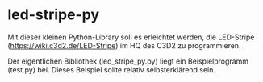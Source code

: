 # led-stripe-py
Mit dieser kleinen Python-Library soll es erleichtet werden, die LED-Stripe (https://wiki.c3d2.de/LED-Stripe) im HQ des C3D2 zu programmieren.

Der eigentlichen Bibliothek (led_stripe_py.py) liegt ein Beispielprogramm (test.py) bei. Dieses Beispiel sollte relativ selbsterklärend sein.

